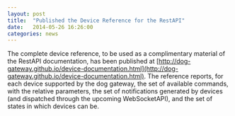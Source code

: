 ```yaml
---
layout: post
title:  "Published the Device Reference for the RestAPI"
date:   2014-05-26 16:26:00
categories: news
---
```


The complete device reference, to be used as a complimentary material of the RestAPI documentation, has been published at [http://dog-gateway.github.io/device-documentation.html](http://dog-gateway.github.io/device-documentation.html). The reference reports, for each device supported by the dog gateway, the set of available commands, with the relative parameters, the set of notifications generated by devices (and dispatched through the upcoming WebSocketAPI), and the set of states in which devices can be.
